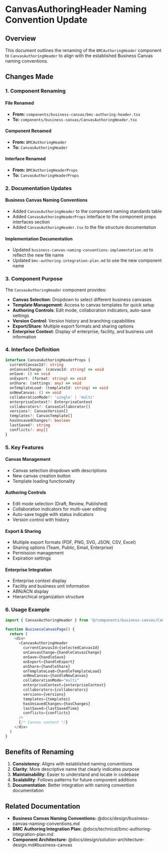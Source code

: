 # CanvasAuthoringHeader Naming Convention Update

## Overview

This document outlines the renaming of the `BMCAuthoringHeader` component to `CanvasAuthoringHeader` to align with the established Business Canvas naming conventions.

## Changes Made

### 1. **Component Renaming**

#### File Renamed
- **From:** `components/business-canvas/bmc-authoring-header.tsx`
- **To:** `components/business-canvas/CanvasAuthoringHeader.tsx`

#### Component Renamed
- **From:** `BMCAuthoringHeader`
- **To:** `CanvasAuthoringHeader`

#### Interface Renamed
- **From:** `BMCAuthoringHeaderProps`
- **To:** `CanvasAuthoringHeaderProps`

### 2. **Documentation Updates**

#### Business Canvas Naming Conventions
- Added `CanvasAuthoringHeader` to the component naming standards table
- Added `CanvasAuthoringHeaderProps` interface to the component props interfaces section
- Added `CanvasAuthoringHeader.tsx` to the file structure documentation

#### Implementation Documentation
- Updated `business-canvas-naming-conventions-implementation.md` to reflect the new file name
- Updated `bmc-authoring-integration-plan.md` to use the new component name

### 3. **Component Purpose**

The `CanvasAuthoringHeader` component provides:

- **Canvas Selection**: Dropdown to select different business canvases
- **Template Management**: Access to canvas templates for quick setup
- **Authoring Controls**: Edit mode, collaboration indicators, auto-save settings
- **Version Control**: Version history and branching capabilities
- **Export/Share**: Multiple export formats and sharing options
- **Enterprise Context**: Display of enterprise, facility, and business unit information

### 4. **Interface Definition**

```typescript
interface CanvasAuthoringHeaderProps {
  currentCanvasId?: string
  onCanvasChange: (canvasId: string) => void
  onSave: () => void
  onExport: (format: string) => void
  onShare: (settings: any) => void
  onTemplateLoad: (templateId: string) => void
  onNewCanvas: () => void
  collaborationMode?: 'single' | 'multi'
  enterpriseContext?: EnterpriseContext
  collaborators?: CanvasCollaborator[]
  versions?: CanvasVersion[]
  templates?: CanvasTemplate[]
  hasUnsavedChanges?: boolean
  lastSaved?: string
  conflicts?: any[]
}
```

### 5. **Key Features**

#### Canvas Management
- Canvas selection dropdown with descriptions
- New canvas creation button
- Template loading functionality

#### Authoring Controls
- Edit mode selection (Draft, Review, Published)
- Collaboration indicators for multi-user editing
- Auto-save toggle with status indicators
- Version control with history

#### Export & Sharing
- Multiple export formats (PDF, PNG, SVG, JSON, CSV, Excel)
- Sharing options (Team, Public, Email, Enterprise)
- Permission management
- Expiration settings

#### Enterprise Integration
- Enterprise context display
- Facility and business unit information
- ABN/ACN display
- Hierarchical organization structure

### 6. **Usage Example**

```typescript
import { CanvasAuthoringHeader } from '@/components/business-canvas/CanvasAuthoringHeader'

function BusinessCanvasPage() {
  return (
    <div>
      <CanvasAuthoringHeader
        currentCanvasId={selectedCanvasId}
        onCanvasChange={handleCanvasChange}
        onSave={handleSave}
        onExport={handleExport}
        onShare={handleShare}
        onTemplateLoad={handleTemplateLoad}
        onNewCanvas={handleNewCanvas}
        collaborationMode="multi"
        enterpriseContext={enterpriseContext}
        collaborators={collaborators}
        versions={versions}
        templates={templates}
        hasUnsavedChanges={hasChanges}
        lastSaved={lastSavedTime}
        conflicts={conflicts}
      />
      {/* Canvas content */}
    </div>
  )
}
```

## Benefits of Renaming

1. **Consistency**: Aligns with established naming conventions
2. **Clarity**: More descriptive name that clearly indicates purpose
3. **Maintainability**: Easier to understand and locate in codebase
4. **Scalability**: Follows patterns for future component additions
5. **Documentation**: Better integration with naming convention documentation

## Related Documentation

- **Business Canvas Naming Conventions:** @docs/design/business-canvas-naming-conventions.md
- **BMC Authoring Integration Plan:** @docs/technical/bmc-authoring-integration-plan.md
- **Component Architecture:** @docs/design/solution-architecture-design.md#business-canvas 